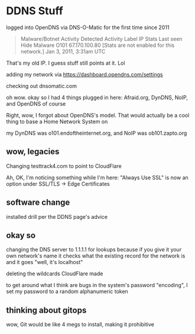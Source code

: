 # DDNS Stuff

logged into OpenDNS via DNS-O-Matic for the first time since 2011

> Malware/Botnet Activity Detected
> Activity 	Label 	IP 	Stats 	Last seen 	Hide
> Malware 	O101 	67.170.100.80 	[Stats are not enabled for this network.] 	Jan 3, 2011, 3:31am UTC

That's my old IP. I guess stuff still points at it. Lol

adding my network via https://dashboard.opendns.com/settings

checking out dnsomatic.com

oh wow. okay so I had 4 things plugged in here: Afraid.org, DynDNS, NoIP, and OpenDNS of course

Right, wow, I forgot about OpenDNS's model. That would actually be a cool thing to base a Home Network System on

my DynDNS was o101.endoftheinternet.org, and NoIP was ob101.zapto.org

## wow, legacies

Changing testtrack4.com to point to CloudFlare

Ah, OK, I'm noticing something while I'm here: "Always Use SSL" is now an option under SSL/TLS -> Edge Certificates

## software change

installed drill per the DDNS page's advice

## okay so

changing the DNS server to 1.1.1.1 for lookups because if you give it your own network's name it checks what the existing record for the network is and it goes "well, it's localhost"

deleting the wildcards CloudFlare made

to get around what I think are bugs in the system's password "encoding", I set my password to a random alphanumeric token

## thinking about gitops

wow, Git would be like 4 megs to install, making it prohibitive
